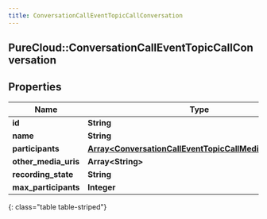 ```yaml
---
title: ConversationCallEventTopicCallConversation
---
```

## PureCloud::ConversationCallEventTopicCallConversation

## Properties

|Name | Type | Description | Notes|
|------------ | ------------- | ------------- | -------------|
| **id** | **String** |  | [optional] |
| **name** | **String** |  | [optional] |
| **participants** | [**Array&lt;ConversationCallEventTopicCallMediaParticipant&gt;**](ConversationCallEventTopicCallMediaParticipant.html) |  | [optional] |
| **other_media_uris** | **Array&lt;String&gt;** |  | [optional] |
| **recording_state** | **String** |  | [optional] |
| **max_participants** | **Integer** |  | [optional] |
{: class="table table-striped"}


